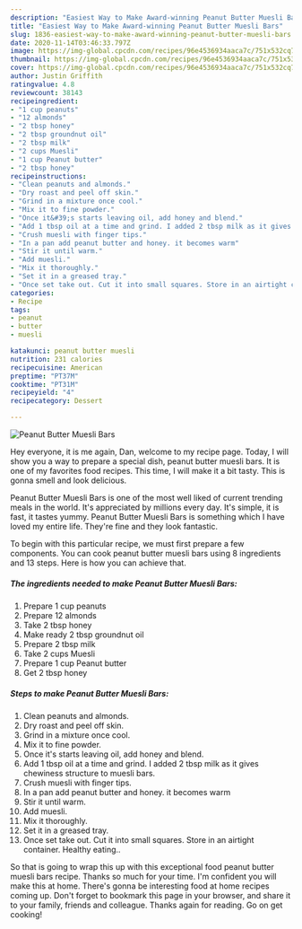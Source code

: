 ```yaml
---
description: "Easiest Way to Make Award-winning Peanut Butter Muesli Bars"
title: "Easiest Way to Make Award-winning Peanut Butter Muesli Bars"
slug: 1836-easiest-way-to-make-award-winning-peanut-butter-muesli-bars
date: 2020-11-14T03:46:33.797Z
image: https://img-global.cpcdn.com/recipes/96e4536934aaca7c/751x532cq70/peanut-butter-muesli-bars-recipe-main-photo.jpg
thumbnail: https://img-global.cpcdn.com/recipes/96e4536934aaca7c/751x532cq70/peanut-butter-muesli-bars-recipe-main-photo.jpg
cover: https://img-global.cpcdn.com/recipes/96e4536934aaca7c/751x532cq70/peanut-butter-muesli-bars-recipe-main-photo.jpg
author: Justin Griffith
ratingvalue: 4.8
reviewcount: 38143
recipeingredient:
- "1 cup peanuts"
- "12 almonds"
- "2 tbsp honey"
- "2 tbsp groundnut oil"
- "2 tbsp milk"
- "2 cups Muesli"
- "1 cup Peanut butter"
- "2 tbsp honey"
recipeinstructions:
- "Clean peanuts and almonds."
- "Dry roast and peel off skin."
- "Grind in a mixture once cool."
- "Mix it to fine powder."
- "Once it&#39;s starts leaving oil, add honey and blend."
- "Add 1 tbsp oil at a time and grind. I added 2 tbsp milk as it gives chewiness structure to muesli bars."
- "Crush muesli with finger tips."
- "In a pan add peanut butter and honey. it becomes warm"
- "Stir it until warm."
- "Add muesli."
- "Mix it thoroughly."
- "Set it in a greased tray."
- "Once set take out. Cut it into small squares. Store in an airtight container. Healthy eating.."
categories:
- Recipe
tags:
- peanut
- butter
- muesli

katakunci: peanut butter muesli 
nutrition: 231 calories
recipecuisine: American
preptime: "PT37M"
cooktime: "PT31M"
recipeyield: "4"
recipecategory: Dessert

---
```



![Peanut Butter Muesli Bars](https://img-global.cpcdn.com/recipes/96e4536934aaca7c/751x532cq70/peanut-butter-muesli-bars-recipe-main-photo.jpg)

Hey everyone, it is me again, Dan, welcome to my recipe page. Today, I will show you a way to prepare a special dish, peanut butter muesli bars. It is one of my favorites food recipes. This time, I will make it a bit tasty. This is gonna smell and look delicious.

Peanut Butter Muesli Bars is one of the most well liked of current trending meals in the world. It's appreciated by millions every day. It's simple, it is fast, it tastes yummy. Peanut Butter Muesli Bars is something which I have loved my entire life. They're fine and they look fantastic.




To begin with this particular recipe, we must first prepare a few components. You can cook peanut butter muesli bars using 8 ingredients and 13 steps. Here is how you can achieve that.

<!--inarticleads1-->

##### The ingredients needed to make Peanut Butter Muesli Bars:

1. Prepare 1 cup peanuts
1. Prepare 12 almonds
1. Take 2 tbsp honey
1. Make ready 2 tbsp groundnut oil
1. Prepare 2 tbsp milk
1. Take 2 cups Muesli
1. Prepare 1 cup Peanut butter
1. Get 2 tbsp honey




<!--inarticleads2-->

##### Steps to make Peanut Butter Muesli Bars:

1. Clean peanuts and almonds.
1. Dry roast and peel off skin.
1. Grind in a mixture once cool.
1. Mix it to fine powder.
1. Once it&#39;s starts leaving oil, add honey and blend.
1. Add 1 tbsp oil at a time and grind. I added 2 tbsp milk as it gives chewiness structure to muesli bars.
1. Crush muesli with finger tips.
1. In a pan add peanut butter and honey. it becomes warm
1. Stir it until warm.
1. Add muesli.
1. Mix it thoroughly.
1. Set it in a greased tray.
1. Once set take out. Cut it into small squares. Store in an airtight container. Healthy eating..




So that is going to wrap this up with this exceptional food peanut butter muesli bars recipe. Thanks so much for your time. I'm confident you will make this at home. There's gonna be interesting food at home recipes coming up. Don't forget to bookmark this page in your browser, and share it to your family, friends and colleague. Thanks again for reading. Go on get cooking!
